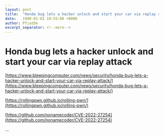 ```yaml
---
layout: post
title:  "Honda bug lets a hacker unlock and start your car via replay attack"
date:   1990-01-01 19:55:00 +0000
author: PfiatDe
excerpt_separator: <!--more-->
---
```


# Honda bug lets a hacker unlock and start your car via replay attack

[https://www.bleepingcomputer.com/news/security/honda-bug-lets-a-hacker-unlock-and-start-your-car-via-replay-attack/](https://www.bleepingcomputer.com/news/security/honda-bug-lets-a-hacker-unlock-and-start-your-car-via-replay-attack/)

[https://rollingpwn.github.io/rolling-pwn/](https://rollingpwn.github.io/rolling-pwn/)

[https://github.com/nonamecoder/CVE-2022-27254](https://github.com/nonamecoder/CVE-2022-27254)

...
<!--more-->
